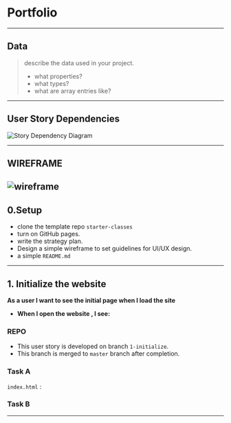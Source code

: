 # Portfolio

---

## Data

> describe the data used in your project.
>
> - what properties?
> - what types?
> - what are array entries like?

---

## User Story Dependencies

![Story Dependency Diagram]()

---

## WIREFRAME

## ![wireframe]()

## 0.Setup

- clone the template repo `starter-classes`
- turn on GitHub pages.
- write the strategy plan.
- Design a simple wireframe to set guidelines for UI/UX design.
- a simple `README.md`

---

## 1. Initialize the website

**As a user I want to see the initial page when I load the site**

- **When I open the website , I see:**

### REPO

- This user story is developed on branch `1-initialize`.
- This branch is merged to `master` branch after completion.

### Task A

`index.html` :

### Task B

---
